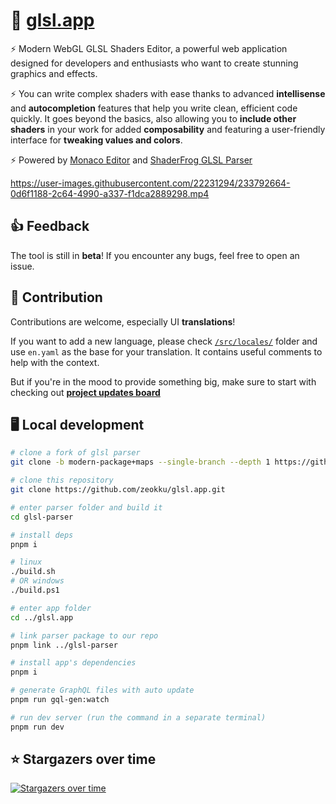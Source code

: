 # 🌅 [glsl.app](https://glsl.app)

⚡ Modern WebGL GLSL Shaders Editor, a powerful web application designed for developers and enthusiasts who want to create stunning graphics and effects.

⚡ You can write complex shaders with ease thanks to advanced **intellisense** and **autocompletion** features that help you write clean, efficient code quickly. It goes beyond the basics, also allowing you to **include other shaders** in your work for added **composability** and featuring a user-friendly interface for **tweaking values and colors**.

⚡ Powered by [Monaco Editor](https://github.com/microsoft/monaco-editor) and [ShaderFrog GLSL Parser](https://github.com/ShaderFrog/glsl-parser)



https://user-images.githubusercontent.com/22231294/233792664-0d6f1188-2c64-4990-a337-f1dca2889298.mp4



## 👍 Feedback

The tool is still in **beta**! If you encounter any bugs, feel free to open an issue.

## 📝 Contribution

Contributions are welcome, especially UI **translations**!

If you want to add a new language, please check [`/src/locales/`](https://github.com/zeokku/glsl.app/blob/main/frontend/src/locales/en.yaml) folder and use `en.yaml` as the base for your translation. It contains useful comments to help with the context.

But if you're in the mood to provide something big, make sure to start with checking out **[project updates board](https://github.com/orgs/zeokku/projects/2)**

## 🖥️ Local development

```sh
# clone a fork of glsl parser
git clone -b modern-package+maps --single-branch --depth 1 https://github.com/Lutymane/glsl-parser.git

# clone this repository
git clone https://github.com/zeokku/glsl.app.git

# enter parser folder and build it
cd glsl-parser

# install deps
pnpm i

# linux
./build.sh
# OR windows
./build.ps1

# enter app folder
cd ../glsl.app

# link parser package to our repo
pnpm link ../glsl-parser

# install app's dependencies
pnpm i

# generate GraphQL files with auto update
pnpm run gql-gen:watch

# run dev server (run the command in a separate terminal)
pnpm run dev
```

## ⭐ Stargazers over time
[![Stargazers over time](https://starchart.cc/zeokku/glsl.app.svg?variant=adaptive)](https://starchart.cc/zeokku/glsl.app)
